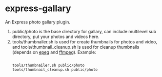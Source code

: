 express-gallary
===============

An Express photo gallary plugin.

1. public/photo is the base directory for gallary, can include multilevel sub directory, put your photos and videos here.
2. tools/thumbnailer.sh is used for create thumbnails for photos and video, and tools/thumbnail_cleanup.sh is used for cleanup thumbnails (depends on [epeg](https://github.com/mattes/epeg) and [ffmpeg](http://www.ffmpeg.org/)).   Example:
   <pre><code>
   tools/thumbnailer.sh public/photo
   tools/thumbnail_cleanup.sh public/photo
   </code></pre>
